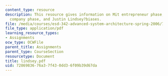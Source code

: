 ```yaml
---
content_type: resource
description: This resource gives information on Mit entrepreneur phase, large tech
  company phase, and Justin Lindsey?biases.
file: /media/courses/esd-342-advanced-system-architecture-spring-2006/7286983676a37f430dd36f09b39d67da_lindsey.pdf
file_type: application/pdf
learning_resource_types:
- Assignments
ocw_type: OCWFile
parent_title: Assignments
parent_type: CourseSection
resourcetype: Document
title: lindsey.pdf
uid: 72869836-76a3-7f43-0dd3-6f09b39d67da
---
```

